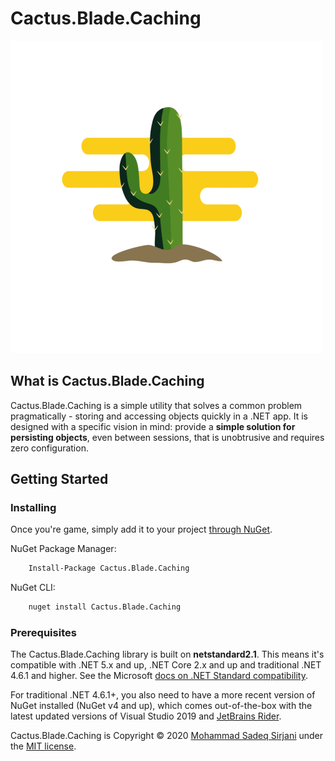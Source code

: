 # Cactus.Blade.Caching

![Logo](Image/Cactus.png)

## What is Cactus.Blade.Caching

Cactus.Blade.Caching is a simple utility that solves a common problem pragmatically - storing and accessing objects quickly in a .NET app. It is designed with a specific vision in mind: provide a **simple solution for persisting objects**, even between sessions, that is unobtrusive and requires zero configuration.

## Getting Started

### Installing

Once you're game, simply add it to your project [through NuGet](https://www.nuget.org/packages/Cactus.Blade.Caching).

NuGet Package Manager:

```bash
    Install-Package Cactus.Blade.Caching
```

NuGet CLI:

```bash
    nuget install Cactus.Blade.Caching
```

### Prerequisites

The Cactus.Blade.Caching library is built on **netstandard2.1**. This means it's compatible with .NET 5.x and up, .NET Core 2.x and up and traditional .NET 4.6.1 and higher. See the Microsoft [docs on .NET Standard compatibility](https://docs.microsoft.com/en-us/dotnet/standard/net-standard#net-platforms-support).

For traditional .NET 4.6.1+, you also need to have a more recent version of NuGet installed (NuGet v4 and up), which comes out-of-the-box with the latest updated versions of Visual Studio 2019 and [JetBrains Rider](https://www.jetbrains.com/rider/).

Cactus.Blade.Caching is Copyright &copy; 2020 [Mohammad Sadeq Sirjani](https://mohammad.sadeq.sirjani.com) under the [MIT license](LICENSE.txt).
